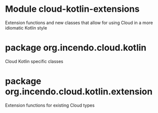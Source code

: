 # Module cloud-kotlin-extensions

Extension functions and new classes that allow for using Cloud in a more idiomatic Kotlin style

# package org.incendo.cloud.kotlin

Cloud Kotlin specific classes

# package org.incendo.cloud.kotlin.extension

Extension functions for existing Cloud types
